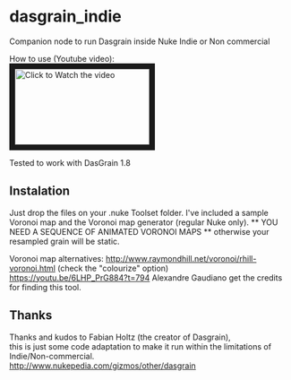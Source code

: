# dasgrain_indie
Companion node to run Dasgrain inside Nuke Indie or Non commercial

How to use (Youtube video):<br>
<a href="http://www.youtube.com/watch?feature=player_embedded&v=MvZW1XmKHEA" target="_blank"><img src="http://img.youtube.com/vi/MvZW1XmKHEA/mqdefault.jpg"
alt="Click to Watch the video" width="240" height="135" border="10" /></a><br>

Tested to work with DasGrain 1.8

## Instalation

Just drop the files on your .nuke Toolset folder. I've included a sample Voronoi map and the Voronoi map generator (regular Nuke only).
** YOU NEED A SEQUENCE OF ANIMATED VORONOI MAPS ** otherwise your resampled grain will be static.


Voronoi map alternatives:
http://www.raymondhill.net/voronoi/rhill-voronoi.html (check the "colourize" option)<br>
https://youtu.be/6LHP_PrG884?t=794 Alexandre Gaudiano get the credits for finding this tool. 

## Thanks

Thanks and kudos to Fabian Holtz (the creator of Dasgrain), <br>
this is just some code adaptation to make it run within the limitations of Indie/Non-commercial.
<br>
http://www.nukepedia.com/gizmos/other/dasgrain


